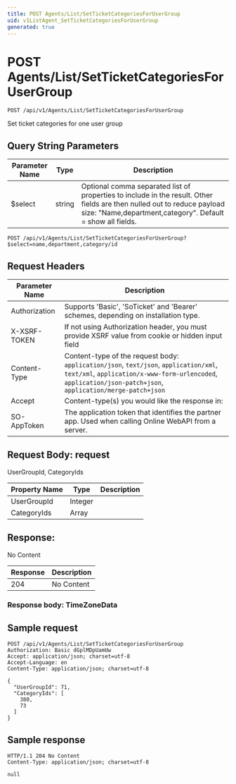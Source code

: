 ```yaml
---
title: POST Agents/List/SetTicketCategoriesForUserGroup
uid: v1ListAgent_SetTicketCategoriesForUserGroup
generated: true
---
```


# POST Agents/List/SetTicketCategoriesForUserGroup

```http
POST /api/v1/Agents/List/SetTicketCategoriesForUserGroup
```

Set ticket categories for one user group







## Query String Parameters

| Parameter Name | Type |  Description |
|----------------|------|--------------|
| $select | string |  Optional comma separated list of properties to include in the result. Other fields are then nulled out to reduce payload size: "Name,department,category". Default = show all fields. |

```http
POST /api/v1/Agents/List/SetTicketCategoriesForUserGroup?$select=name,department,category/id
```


## Request Headers

| Parameter Name | Description |
|----------------|-------------|
| Authorization  | Supports 'Basic', 'SoTicket' and 'Bearer' schemes, depending on installation type. |
| X-XSRF-TOKEN   | If not using Authorization header, you must provide XSRF value from cookie or hidden input field |
| Content-Type | Content-type of the request body: `application/json`, `text/json`, `application/xml`, `text/xml`, `application/x-www-form-urlencoded`, `application/json-patch+json`, `application/merge-patch+json` |
| Accept         | Content-type(s) you would like the response in:  |
| SO-AppToken | The application token that identifies the partner app. Used when calling Online WebAPI from a server. |

## Request Body: request 

UserGroupId, CategoryIds 

| Property Name | Type |  Description |
|----------------|------|--------------|
| UserGroupId | Integer |  |
| CategoryIds | Array |  |

## Response:

No Content

| Response | Description |
|----------------|-------------|
| 204 | No Content |

### Response body: TimeZoneData


## Sample request

```http!
POST /api/v1/Agents/List/SetTicketCategoriesForUserGroup
Authorization: Basic dGplMDpUamUw
Accept: application/json; charset=utf-8
Accept-Language: en
Content-Type: application/json; charset=utf-8

{
  "UserGroupId": 71,
  "CategoryIds": [
    380,
    73
  ]
}
```

## Sample response

```http_
HTTP/1.1 204 No Content
Content-Type: application/json; charset=utf-8

null
```